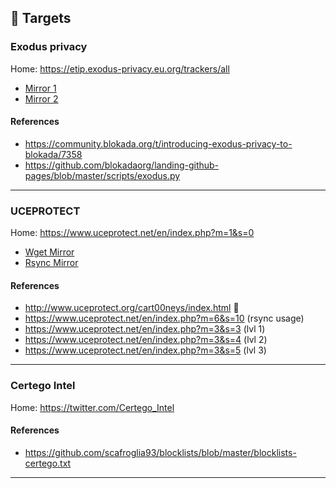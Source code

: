 ## 🎯 Targets

### Exodus privacy

Home: https://etip.exodus-privacy.eu.org/trackers/all

- [Mirror 1](https://raw.githubusercontent.com/blokadaorg/landing-github-pages/master/blocklists/exodusprivacy/standard/hosts.txt)
- [Mirror 2](https://blokada.org/blocklists/exodusprivacy/standard/hosts.txt)

#### References

- https://community.blokada.org/t/introducing-exodus-privacy-to-blokada/7358
- https://github.com/blokadaorg/landing-github-pages/blob/master/scripts/exodus.py

---

### UCEPROTECT

Home: https://www.uceprotect.net/en/index.php?m=1&s=0

- [Wget Mirror](http://wget-mirrors.uceprotect.net/)
- [Rsync Mirror](http://rsync-mirrors.uceprotect.net/)

#### References

- http://www.uceprotect.org/cart00neys/index.html 🤣
- https://www.uceprotect.net/en/index.php?m=6&s=10 (rsync usage)
- https://www.uceprotect.net/en/index.php?m=3&s=3 (lvl 1)
- https://www.uceprotect.net/en/index.php?m=3&s=4 (lvl 2)
- https://www.uceprotect.net/en/index.php?m=3&s=5 (lvl 3)

---

### Certego Intel

Home: https://twitter.com/Certego_Intel

#### References

- https://github.com/scafroglia93/blocklists/blob/master/blocklists-certego.txt

---

